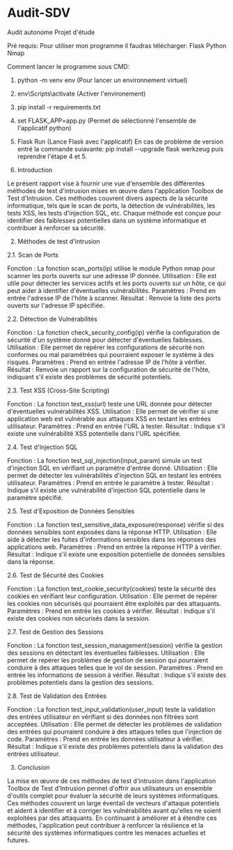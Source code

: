# Audit-SDV
Audit autonome Projet d'étude

Pré requis:
Pour utiliser mon programme il faudras télécharger:
Flask
Python
Nmap

Comment lancer le programme sous CMD:
1. python -m venv env (Pour lancer un environnement virtuel)
2. env\Scripts\activate (Activer l'environement)
3. pip install -r requirements.txt
4. set FLASK_APP=app.py (Permet de sélectionné l'ensemble de l'applicatif python)
5. Flask Run (Lance Flask avec l'applicatif)
En cas de problème de version entré la commande suiavante: pip install --upgrade flask werkzeug puis reprendre l'étape 4 et 5.

1. Introduction

Le présent rapport vise à fournir une vue d'ensemble des différentes méthodes de test d'intrusion mises en œuvre dans l'application Toolbox de Test d'Intrusion. Ces méthodes couvrent divers aspects de la sécurité informatique, tels que le scan de ports, la détection de vulnérabilités, les tests XSS, les tests d'injection SQL, etc. Chaque méthode est conçue pour identifier des faiblesses potentielles dans un système informatique et contribuer à renforcer sa sécurité.

2. Méthodes de test d'intrusion

2.1. Scan de Ports

Fonction : La fonction scan_ports(ip) utilise le module Python nmap pour scanner les ports ouverts sur une adresse IP donnée.
Utilisation : Elle est utile pour détecter les services actifs et les ports ouverts sur un hôte, ce qui peut aider à identifier d'éventuelles vulnérabilités.
Paramètres : Prend en entrée l'adresse IP de l'hôte à scanner.
Résultat : Renvoie la liste des ports ouverts sur l'adresse IP spécifiée.

2.2. Détection de Vulnérabilités

Fonction : La fonction check_security_config(ip) vérifie la configuration de sécurité d'un système donné pour détecter d'éventuelles faiblesses.
Utilisation : Elle permet de repérer les configurations de sécurité non conformes ou mal paramétrées qui pourraient exposer le système à des risques.
Paramètres : Prend en entrée l'adresse IP de l'hôte à vérifier.
Résultat : Renvoie un rapport sur la configuration de sécurité de l'hôte, indiquant s'il existe des problèmes de sécurité potentiels.

2.3. Test XSS (Cross-Site Scripting)

Fonction : La fonction test_xss(url) teste une URL donnée pour détecter d'éventuelles vulnérabilités XSS.
Utilisation : Elle permet de vérifier si une application web est vulnérable aux attaques XSS en testant les entrées utilisateur.
Paramètres : Prend en entrée l'URL à tester.
Résultat : Indique s'il existe une vulnérabilité XSS potentielle dans l'URL spécifiée.

2.4. Test d'Injection SQL

Fonction : La fonction test_sql_injection(input_param) simule un test d'injection SQL en vérifiant un paramètre d'entrée donné.
Utilisation : Elle permet de détecter les vulnérabilités d'injection SQL en testant les entrées utilisateur.
Paramètres : Prend en entrée le paramètre à tester.
Résultat : Indique s'il existe une vulnérabilité d'injection SQL potentielle dans le paramètre spécifié.

2.5. Test d'Exposition de Données Sensibles

Fonction : La fonction test_sensitive_data_exposure(response) vérifie si des données sensibles sont exposées dans la réponse HTTP.
Utilisation : Elle aide à détecter les fuites d'informations sensibles dans les réponses des applications web.
Paramètres : Prend en entrée la réponse HTTP à vérifier.
Résultat : Indique s'il existe une exposition potentielle de données sensibles dans la réponse.

2.6. Test de Sécurité des Cookies

Fonction : La fonction test_cookie_security(cookies) teste la sécurité des cookies en vérifiant leur configuration.
Utilisation : Elle permet de repérer les cookies non sécurisés qui pourraient être exploités par des attaquants.
Paramètres : Prend en entrée les cookies à vérifier.
Résultat : Indique s'il existe des cookies non sécurisés dans la session.

2.7. Test de Gestion des Sessions

Fonction : La fonction test_session_management(session) vérifie la gestion des sessions en détectant les éventuelles faiblesses.
Utilisation : Elle permet de repérer les problèmes de gestion de session qui pourraient conduire à des attaques telles que le vol de session.
Paramètres : Prend en entrée les informations de session à vérifier.
Résultat : Indique s'il existe des problèmes potentiels dans la gestion des sessions.

2.8. Test de Validation des Entrées

Fonction : La fonction test_input_validation(user_input) teste la validation des entrées utilisateur en vérifiant si des données non filtrées sont acceptées.
Utilisation : Elle permet de détecter les problèmes de validation des entrées qui pourraient conduire à des attaques telles que l'injection de code.
Paramètres : Prend en entrée les données utilisateur à vérifier.
Résultat : Indique s'il existe des problèmes potentiels dans la validation des entrées utilisateur.

3. Conclusion

La mise en œuvre de ces méthodes de test d'intrusion dans l'application Toolbox de Test d'Intrusion permet d'offrir aux utilisateurs un ensemble d'outils complet pour évaluer la sécurité de leurs systèmes informatiques. Ces méthodes couvrent un large éventail de vecteurs d'attaque potentiels et aident à identifier et à corriger les vulnérabilités avant qu'elles ne soient exploitées par des attaquants. En continuant à améliorer et à étendre ces méthodes, l'application peut contribuer à renforcer la résilience et la sécurité des systèmes informatiques contre les menaces actuelles et futures.
